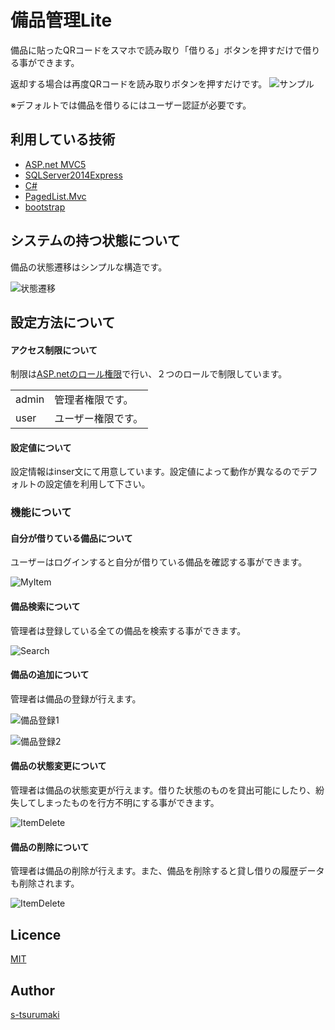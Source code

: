 # 備品管理Lite
備品に貼ったQRコードをスマホで読み取り「借りる」ボタンを押すだけで借りる事ができます。

返却する場合は再度QRコードを読み取りボタンを押すだけです。
![サンプル](https://github.com/s-tsurumaki/OfficeEquipmentControlLite/blob/master/ReadmeImages/QRScanSample.png)
 
※デフォルトでは備品を借りるにはユーザー認証が必要です。
 
## 利用している技術
* [ASP.net MVC5](https://msdn.microsoft.com/ja-jp/library/dn448362(v=vs.118).aspx)
* [SQLServer2014Express](https://www.microsoft.com/ja-jp/download/details.aspx?id=42299)
* [C#](https://msdn.microsoft.com/ja-jp/library/618ayhy6.aspx?f=255&MSPPError=-2147217396)
* [PagedList.Mvc](http://www.asp.net/mvc/overview/getting-started/getting-started-with-ef-using-mvc/sorting-filtering-and-paging-with-the-entity-framework-in-an-asp-net-mvc-application)
* [bootstrap](http://getbootstrap.com/)
 
## システムの持つ状態について
備品の状態遷移はシンプルな構造です。
 
![状態遷移](https://github.com/s-tsurumaki/OfficeEquipmentControlLite/blob/master/ReadmeImages/State.png)

## 設定方法について
#### アクセス制限について
制限は[ASP.netのロール権限](https://msdn.microsoft.com/ja-jp/library/5k850zwb(v=vs.100).aspx)で行い、２つのロールで制限しています。
<table>
    <tr>
        <td>admin</td>
        <td>管理者権限です。</td>
    </tr>
    <tr>
        <td>user</td>
        <td>ユーザー権限です。</td>
    </tr>
</table>

#### 設定値について
設定情報はinser文にて用意しています。設定値によって動作が異なるのでデフォルトの設定値を利用して下さい。

### 機能について

#### 自分が借りている備品について
ユーザーはログインすると自分が借りている備品を確認する事ができます。
 
![MyItem](https://github.com/s-tsurumaki/OfficeEquipmentControlLite/blob/master/ReadmeImages/MyItem.png)

#### 備品検索について
管理者は登録している全ての備品を検索する事ができます。
 
![Search](https://github.com/s-tsurumaki/OfficeEquipmentControlLite/blob/master/ReadmeImages/ItemSearch.png)

#### 備品の追加について
管理者は備品の登録が行えます。
 
![備品登録1](https://github.com/s-tsurumaki/OfficeEquipmentControlLite/blob/master/ReadmeImages/additem.png)
 
![備品登録2](https://github.com/s-tsurumaki/OfficeEquipmentControlLite/blob/master/ReadmeImages/AddItemMsg.png)

#### 備品の状態変更について
管理者は備品の状態変更が行えます。借りた状態のものを貸出可能にしたり、紛失してしまったものを行方不明にする事ができます。
 
![ItemDelete](https://github.com/s-tsurumaki/OfficeEquipmentControlLite/blob/master/ReadmeImages/ItemEdit.png)

#### 備品の削除について
管理者は備品の削除が行えます。また、備品を削除すると貸し借りの履歴データも削除されます。
 
![ItemDelete](https://github.com/s-tsurumaki/OfficeEquipmentControlLite/blob/master/ReadmeImages/ItemDelete.png)

## Licence

[MIT](https://github.com/tcnksm/tool/blob/master/LICENCE)

## Author

[s-tsurumaki](https://github.com/s-tsurumaki)
